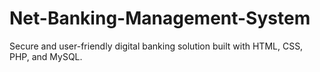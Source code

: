 # Net-Banking-Management-System
Secure and user-friendly digital banking solution built with HTML, CSS, PHP, and MySQL.
